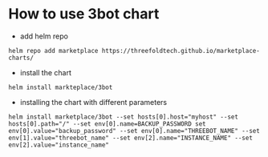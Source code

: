 # How to use 3bot chart
- add helm repo
```
helm repo add marketplace https://threefoldtech.github.io/marketplace-charts/

```

- install the chart 
```
helm install markteplace/3bot
```

- installing the chart with different parameters
```
helm install marketplace/3bot --set hosts[0].host="myhost" --set hosts[0].path="/" --set env[0].name=BACKUP_PASSWORD set env[0].value="backup_password" --set env[0].name="THREEBOT_NAME" --set env[1].value="threebot_name" --set env[2].name="INSTANCE_NAME" --set env[2].value="instance_name"
```